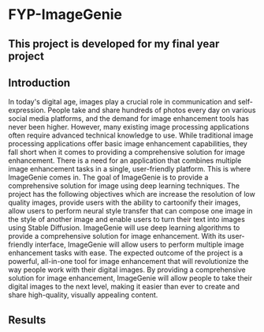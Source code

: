 # FYP-ImageGenie

## This project is developed for my final year project

## Introduction
In today's digital age, images play a crucial role in communication and self-expression. People take and share hundreds of photos every day on various social media platforms, and the demand for image enhancement tools has never been higher. However, many existing image processing applications often require advanced technical knowledge to use. While traditional image processing applications offer basic image enhancement capabilities, they fall short when it comes to providing a comprehensive solution for image enhancement. There is a need for an application that combines multiple image enhancement tasks in a single, user-friendly platform. This is where ImageGenie comes in. The goal of ImageGenie is to provide a comprehensive solution for image using deep learning techniques. The project has the following objectives which are increase the resolution of low quality images, provide users with the ability to cartoonify their images, allow users to perform neural style transfer that can compose one image in the style of another image and enable users to turn their text into images using Stable Diffusion. ImageGenie will use deep learning algorithms to provide a comprehensive solution for image enhancement. With its user-friendly interface, ImageGenie will allow users to perform multiple image enhancement tasks with ease. The expected outcome of the project is a powerful, all-in-one tool for image enhancement that will revolutionize the way people work with their digital images. By providing a comprehensive solution for image enhancement, ImageGenie will allow people to take their digital images to the next level, making it easier than ever to create and share high-quality, visually appealing content.

## Results